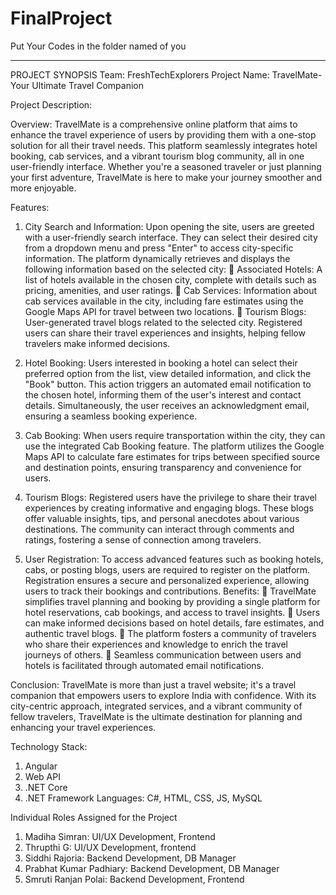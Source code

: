 # FinalProject
Put Your Codes in the folder named of you

------------------------------------------------------------------------------------------------------------------------------------------
PROJECT SYNOPSIS
Team: FreshTechExplorers
Project Name: TravelMate-Your Ultimate Travel Companion

Project Description:

Overview:  TravelMate is a comprehensive online platform that aims to enhance the travel experience of users by providing them with a one-stop solution for all their travel needs. This platform seamlessly integrates hotel booking, cab services, and a vibrant tourism blog community, all in one user-friendly interface. Whether you're a seasoned traveler or just planning your first adventure, TravelMate is here to make your journey smoother and more enjoyable.

Features:
1.	City Search and Information: Upon opening the site, users are greeted with a user-friendly search interface. They can select their desired city from a dropdown menu and press "Enter" to access city-specific information. The platform dynamically retrieves and displays the following information based on the selected city:
	Associated Hotels: A list of hotels available in the chosen city, complete with details such as pricing, amenities, and user ratings.
	Cab Services: Information about cab services available in the city, including fare estimates using the Google Maps API for travel between two locations.
	Tourism Blogs: User-generated travel blogs related to the selected city. Registered users can share their travel experiences and insights, helping fellow travelers make informed decisions.
2.	Hotel Booking: Users interested in booking a hotel can select their preferred option from the list, view detailed information, and click the "Book" button. This action triggers an automated email notification to the chosen hotel, informing them of the user's interest and contact details. Simultaneously, the user receives an acknowledgment email, ensuring a seamless booking experience.
3.	Cab Booking: When users require transportation within the city, they can use the integrated Cab Booking feature. The platform utilizes the Google Maps API to calculate fare estimates for trips between specified source and destination points, ensuring transparency and convenience for users.
4.	Tourism Blogs: Registered users have the privilege to share their travel experiences by creating informative and engaging blogs. These blogs offer valuable insights, tips, and personal anecdotes about various destinations. The community can interact through comments and ratings, fostering a sense of connection among travelers.

5.	User Registration: To access advanced features such as booking hotels, cabs, or posting blogs, users are required to register on the platform. Registration ensures a secure and personalized experience, allowing users to track their bookings and contributions.
Benefits:
	TravelMate simplifies travel planning and booking by providing a single platform for hotel reservations, cab bookings, and access to travel insights.
	Users can make informed decisions based on hotel details, fare estimates, and authentic travel blogs.
	The platform fosters a community of travelers who share their experiences and knowledge to enrich the travel journeys of others.
	Seamless communication between users and hotels is facilitated through automated email notifications.

Conclusion: 
TravelMate is more than just a travel website; it's a travel companion that empowers users to explore India with confidence. With its city-centric approach, integrated services, and a vibrant community of fellow travelers, TravelMate is the ultimate destination for planning and enhancing your travel experiences.


Technology Stack: 
1.	Angular
2.	Web API
3.	.NET Core
4.	.NET Framework
Languages:  C#, HTML, CSS, JS, MySQL

Individual Roles Assigned for the Project
1.	Madiha Simran: UI/UX Development, Frontend
2.	Thrupthi G: UI/UX Development, frontend
3.	Siddhi Rajoria: Backend Development, DB Manager
4.	Prabhat Kumar Padhiary: Backend Development, DB Manager
5.	Smruti Ranjan Polai: Backend Development, Frontend
